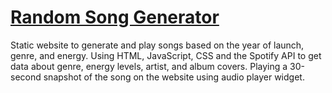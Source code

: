 # [Random Song Generator]([URL](https://parth1902.github.io/spotify-random-song-widget/))

Static website to generate and play songs based on the year of launch, genre, and energy. Using HTML, JavaScript, CSS and the Spotify API to get data about genre, energy levels, artist, and album covers. Playing a 30-second snapshot of the song on the website using audio player widget.
